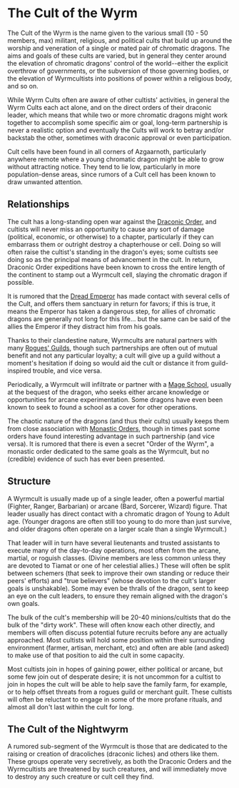 # The Cult of the Wyrm
The Cult of the Wyrm is the name given to the various small (10 - 50 members, max) militant, religious, and political cults that build up around the worship and veneration of a single or mated pair of chromatic dragons. The aims and goals of these cults are varied, but in general they center around the elevation of chromatic dragons' control of the world--either the explicit overthrow of governments, or the subversion of those governing bodies, or the elevation of Wyrmcultists into positions of power within a religious body, and so on.

While Wyrm Cults often are aware of other cultists' activities, in general the Wyrm Cults each act alone, and on the direct orders of their draconic leader, which means that while two or more chromatic dragons might work together to accomplish some specific aim or goal, long-term partnership is never a realistic option and eventually the Cults will work to betray and/or backstab the other, sometimes with draconic approval or even participation.

Cult cells have been found in all corners of Azgaarnoth, particularly anywhere remote where a young chromatic dragon might be able to grow without attracting notice. They tend to lie low, particularly in more population-dense areas, since rumors of a Cult cell has been known to draw unwanted attention.

## Relationships
The cult has a long-standing open war against the [Draconic Order](MilitantOrders/DraconicOrder/index.md), and cultists will never miss an opportunity to cause any sort of damage (political, economic, or otherwise) to a chapter, particularly if they can embarrass them or outright destroy a chapterhouse or cell. Doing so will often raise the cultist's standing in the dragon's eyes; some cultists see doing so as the principal means of advancement in the cult. In return, Draconic Order expeditions have been known to cross the entire length of the continent to stamp out a Wyrmcult cell, slaying the chromatic dragon if possible.

It is rumored that the [Dread Emperor](../People/DreadEmperor.md) has made contact with several cells of the Cult, and offers them sanctuary in return for favors; if this is true, it means the Emperor has taken a dangerous step, for allies of chromatic dragons are generally not long for this life... but the same can be said of the allies the Emperor if they distract him from his goals.

Thanks to their clandestine nature, Wyrmcults are natural partners with many [Rogues' Guilds](RoguesGuilds/index.md), though such partnerships are often out of mutual benefit and not any particular loyalty; a cult will give up a guild without a moment's hesitation if doing so would aid the cult or distance it from guild-inspired trouble, and vice versa.

Periodically, a Wyrmcult will infiltrate or partner with a [Mage School](MageSchools/index.md), usually at the bequest of the dragon, who seeks either arcane knowledge or opportunities for arcane experimentation. Some dragons have even been known to seek to found a school as a cover for other operations.

The chaotic nature of the dragons (and thus their cults) usually keeps them from close association with [Monastic Orders](/MonasticOrders/index.md), though in times past some orders have found interesting advantage in such partnership (and vice versa). It is rumored that there is even a secret "Order of the Wyrm", a monastic order dedicated to the same goals as the Wyrmcult, but no (credible) evidence of such has ever been presented.

## Structure
A Wyrmcult is usually made up of a single leader, often a powerful martial (Fighter, Ranger, Barbarian) or arcane (Bard, Sorcerer, Wizard) figure. That leader usually has direct contact with a chromatic dragon of Young to Adult age. (Younger dragons are often still too young to do more than just survive, and older dragons often operate on a larger scale than a single Wyrmcult.)

That leader will in turn have several lieutenants and trusted assistants to execute many of the day-to-day operations, most often from the arcane, martial, or roguish classes. (Divine members are less common unless they are devoted to Tiamat or one of her celestial allies.) These will often be split between schemers (that seek to improve their own standing or reduce their peers' efforts) and "true believers" (whose devotion to the cult's larger goals is unshakable). Some may even be thralls of the dragon, sent to keep an eye on the cult leaders, to ensure they remain aligned with the dragon's own goals.

The bulk of the cult's membership will be 20-40 minions/cultists that do the bulk of the "dirty work". These will often know each other directly, and members will often discuss potential future recruits before any are actually approached. Most cultists will hold some position within their surrounding environment (farmer, artisan, merchant, etc) and often are able (and asked) to make use of that position to aid the cult in some capacity.

Most cultists join in hopes of gaining power, either political or arcane, but some few join out of desperate desire; it is not uncommon for a cultist to join in hopes the cult will be able to help save the family farm, for example, or to help offset threats from a rogues guild or merchant guilt. These cultists will often be reluctant to engage in some of the more profane rituals, and almost all don't last within the cult for long.

## The Cult of the Nightwyrm
A rumored sub-segment of the Wyrmcult is those that are dedicated to the raising or creation of dracoliches (draconic liches) and others like them. These groups operate very secretively, as both the Draconic Orders and the Wyrmcultists are threatened by such creatures, and will immediately move to destroy any such creature or cult cell they find.
